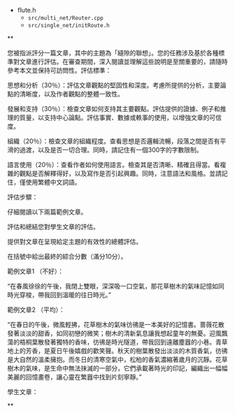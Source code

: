 * flute.h
	* `src/multi_net/Router.cpp`
	* `src/single_net/initRoute.h`


**

您被指派評分一篇文章，其中的主題為「縫隙的聯想」。您的任務涉及基於各種標準對文章進行評估。在審查期間，深入閱讀並理解這些說明是至關重要的，請隨時參考本文並保持可訪問性。評估標準：

思想和分析（30％）：評估文章觀點的堅固性和深度。考慮所提供的分析，主要論點的清晰度，以及作者觀點的整體一致性。

發展和支持（30％）：檢查文章如何支持其主要觀點。評估提供的證據、例子和推理的質量，以支持中心論點。評估事實、數據或軼事的使用，以增強文章的可信度。

組織（20％）：檢查文章的組織程度。查看思想是否邏輯流暢，段落之間是否有平滑的過渡，以及是否一切合理。同時，請記住有一個300字的字數限制。

語言使用（20％）：查看作者如何使用語言。檢查其是否清晰、精確且得當。看複雜的觀點是否解釋得好，以及寫作是否引起興趣。同時，注意語法和風格。並請記住，僅使用繁體中文詞語。

評估步驟：

仔細閱讀以下兩篇範例文章。

評估和總結您對學生文章的評估。

提供對文章在呈現給定主題的有效性的總體評估。

在括號中給出最終的綜合分數（滿分10分）。

範例文章1 （不好）：

“在春風徐徐的午後，我閉上雙眼，深深吸一口空氣，那花草樹木的氣味記憶如同時光穿梭，帶我回到溫暖的往日時光。”

範例文章2 （平均）：

“在春日的午後，微風輕拂，花草樹木的氣味彷彿是一本美好的記憶書。蔷薇花散發著淡淡的甜香，如同初戀的微笑；樹木的清新氣息讓我想起童年的無憂。迎風飄蕩的梧桐葉散發著獨特的香味，彷彿是時光隧道，帶我回到遠離塵囂的小巷。青草地上的芳香，是夏日午後嬉戲的歡笑聲。秋天的樹葉散發出淡淡的木質香氣，彷彿是大自然的溫柔擁抱。而冬日的清寒空氣中，松柏的香氣濃縮著歲月的沉靜。花草樹木的氣味，是生命中無法抹滅的一部分，它們承載著時光的印記，編織出一幅幅美麗的回憶畫卷，讓心靈在繁囂中找到片刻寧靜。”

學生文章：

**